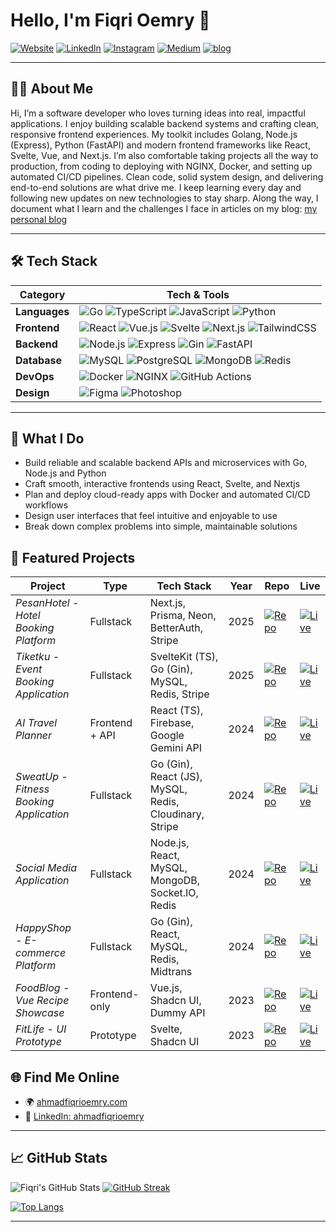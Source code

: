 # Hello, I'm Fiqri Oemry 👋

[![Website](https://img.shields.io/badge/Website-ahmadfiqrioemry.com-blue?style=flat-square&logo=google-chrome&logoColor=white)](https://ahmadfiqrioemry.com)
[![LinkedIn](https://img.shields.io/badge/LinkedIn-ahmadfiqrioemry-blue?style=flat-square&logo=linkedin&logoColor=white)](https://linkedin.com/in/ahmadfiqrioemry)
[![Instagram](https://img.shields.io/badge/Instagram-@oemryfiqri-E4405F?style=flat-square&logo=instagram&logoColor=white)](https://instagram.com/oemryfiqri)
[![Medium](https://img.shields.io/badge/Medium-@foemry-000000?style=flat-square&logo=medium&logoColor=white)](https://medium.com/@foemry)
[![blog](https://img.shields.io/badge/blog-ahmadfiqrioemry.com-blue?style=flat-square&logo=google-chrome&logoColor=green)](https://blogprogramming.ahmadfiqrioemry.com)

---

## 👨‍💻 About Me

Hi, I’m a software developer who loves turning ideas into real, impactful applications. I enjoy building scalable backend systems and crafting clean, responsive frontend experiences. My toolkit includes Golang, Node.js (Express), Python (FastAPI) and modern frontend frameworks like React, Svelte, Vue, and Next.js. I’m also comfortable taking projects all the way to production, from coding to deploying with NGINX, Docker, and setting up automated CI/CD pipelines. Clean code, solid system design, and delivering end-to-end solutions are what drive me. I keep learning every day and following new updates on new technologies to stay sharp. Along the way, I document what I learn and the challenges I face in articles on my blog: [my personal blog](https://blogprogramming.ahmadfiqrioemry.com)

---

## 🛠️ Tech Stack

| Category     | Tech & Tools |
|--------------|--------------|
| **Languages** | ![Go](https://img.shields.io/badge/Go-00ADD8?style=flat&logo=go&logoColor=white) ![TypeScript](https://img.shields.io/badge/TypeScript-3178C6?style=flat&logo=typescript&logoColor=white) ![JavaScript](https://img.shields.io/badge/JavaScript-F7DF1E?style=flat&logo=javascript&logoColor=black) ![Python](https://img.shields.io/badge/Python-3776AB?style=flat&logo=python&logoColor=white) |
| **Frontend** | ![React](https://img.shields.io/badge/React-20232a?style=flat&logo=react&logoColor=61DAFB) ![Vue.js](https://img.shields.io/badge/Vue-35495E?style=flat&logo=vue.js&logoColor=4FC08D) ![Svelte](https://img.shields.io/badge/Svelte-FF3E00?style=flat&logo=svelte&logoColor=white) ![Next.js](https://img.shields.io/badge/Next.js-000000?style=flat&logo=next.js&logoColor=white) ![TailwindCSS](https://img.shields.io/badge/TailwindCSS-38B2AC?style=flat&logo=tailwind-css&logoColor=white) |
| **Backend**  | ![Node.js](https://img.shields.io/badge/Node.js-339933?style=flat&logo=nodedotjs&logoColor=white) ![Express](https://img.shields.io/badge/Express.js-404D59?style=flat&logo=express&logoColor=white) ![Gin](https://img.shields.io/badge/Gin-Golang-00ADD8?style=flat&logo=go&logoColor=white) ![FastAPI](https://img.shields.io/badge/FastAPI-009688?style=flat&logo=fastapi&logoColor=white) |
| **Database** | ![MySQL](https://img.shields.io/badge/MySQL-005C84?style=flat&logo=mysql&logoColor=white) ![PostgreSQL](https://img.shields.io/badge/PostgreSQL-4169E1?style=flat&logo=postgresql&logoColor=white) ![MongoDB](https://img.shields.io/badge/MongoDB-47A248?style=flat&logo=mongodb&logoColor=white) ![Redis](https://img.shields.io/badge/Redis-DC382D?style=flat&logo=redis&logoColor=white) |
| **DevOps**   | ![Docker](https://img.shields.io/badge/Docker-2496ED?style=flat&logo=docker&logoColor=white) ![NGINX](https://img.shields.io/badge/Nginx-009639?style=flat&logo=nginx&logoColor=white) ![GitHub Actions](https://img.shields.io/badge/GitHub_Actions-2088FF?style=flat&logo=github-actions&logoColor=white) |
| **Design**   | ![Figma](https://img.shields.io/badge/Figma-F24E1E?style=flat&logo=figma&logoColor=white) ![Photoshop](https://img.shields.io/badge/Photoshop-31A8FF?style=flat&logo=adobe-photoshop&logoColor=white) |

---

## 🚀 What I Do

- Build reliable and scalable backend APIs and microservices with Go, Node.js and Python 
- Craft smooth, interactive frontends using React, Svelte, and Nextjs  
- Plan and deploy cloud-ready apps with Docker and automated CI/CD workflows  
- Design user interfaces that feel intuitive and enjoyable to use  
- Break down complex problems into simple, maintainable solutions  

## 💼 Featured Projects

| Project | Type | Tech Stack | Year | Repo | Live |
|---------|------|------------|------|------|------|
| *PesanHotel - Hotel Booking Platform* | Fullstack | Next.js, Prisma, Neon, BetterAuth, Stripe | 2025 | [![Repo](https://img.shields.io/badge/code-000?style=flat&logo=github&logoColor=white)](https://github.com/fiqrioemry/nextjs-prisma-hotel-booking-app) | [![Live](https://img.shields.io/badge/demo-0078D4?style=flat&logo=pinboard&logoColor=white)](https://pesanhotel.showcasepreview.my.id) |
| *Tiketku - Event Booking Application* | Fullstack | SvelteKit (TS), Go (Gin), MySQL, Redis, Stripe | 2025 | [![Repo](https://img.shields.io/badge/code-000?style=flat&logo=github&logoColor=white)](https://github.com/fiqrioemry/event-ticketing-system-application) | [![Live](https://img.shields.io/badge/demo-0078D4?style=flat&logo=pinboard&logoColor=white)](https://tiketku.ahmadfiqrioemry.com) |
| *AI Travel Planner* | Frontend + API | React (TS), Firebase, Google Gemini API | 2024 | [![Repo](https://img.shields.io/badge/code-000?style=flat&logo=github&logoColor=white)](https://github.com/fiqrioemry/ai-travel-planner-application)| [![Live](https://img.shields.io/badge/demo-0078D4?style=flat&logo=pinboard&logoColor=white)](https://aitravelplanner.ahmadfiqrioemry.com) |
| *SweatUp - Fitness Booking Application* | Fullstack | Go (Gin), React (JS), MySQL, Redis, Cloudinary, Stripe | 2024 | [![Repo](https://img.shields.io/badge/code-000?style=flat&logo=github&logoColor=white)](https://github.com/fiqrioemry/fullstack-fitness-booking-application) | [![Live](https://img.shields.io/badge/demo-0078D4?style=flat&logo=pinboard&logoColor=white)](https://sweatup.ahmadfiqrioemry.com) |
| *Social Media Application* | Fullstack | Node.js, React, MySQL, MongoDB, Socket.IO, Redis | 2024 | [![Repo](https://img.shields.io/badge/code-000?style=flat&logo=github&logoColor=white)](https://github.com/fiqrioemry/fullstack-social-media-application)| [![Live](https://img.shields.io/badge/demo-0078D4?style=flat&logo=pinboard&logoColor=white)](https://socialmedia.ahmadfiqrioemry.com) |
| *HappyShop - E-commerce Platform* | Fullstack | Go (Gin), React, MySQL, Redis, Midtrans | 2024 | [![Repo](https://img.shields.io/badge/code-000?style=flat&logo=github&logoColor=white)](https://github.com/fiqrioemry/fullstack-ecommerce-application) | [![Live](https://img.shields.io/badge/demo-0078D4?style=flat&logo=pinboard&logoColor=white)](https://happyshop.ahmadfiqrioemry.com) |
| *FoodBlog - Vue Recipe Showcase* | Frontend-only | Vue.js, Shadcn UI, Dummy API | 2023 | [![Repo](https://img.shields.io/badge/code-000?style=flat&logo=github&logoColor=white)](https://github.com/fiqrioemry/vue-food-blog-web-application)| [![Live](https://img.shields.io/badge/demo-0078D4?style=flat&logo=pinboard&logoColor=white)](https://foodblog.ahmadfiqrioemry.com) |
| *FitLife - UI Prototype* | Prototype | Svelte, Shadcn UI | 2023 | [![Repo](https://img.shields.io/badge/code-000?style=flat&logo=github&logoColor=white)](https://github.com/fiqrioemry/svelte-fitness-landing-page)| [![Live](https://img.shields.io/badge/demo-0078D4?style=flat&logo=pinboard&logoColor=white)](https://fitlife.ahmadfiqrioemry.com) |


## 🌐 Find Me Online

- 🌍 [ahmadfiqrioemry.com](https://ahmadfiqrioemry.com)  
- 💼 [LinkedIn: ahmadfiqrioemry](https://linkedin.com/in/ahmadfiqrioemry)
  
---

## 📈 GitHub Stats

![Fiqri's GitHub Stats](https://github-readme-stats.vercel.app/api?username=fiqrioemry&show_icons=true&theme=radical) [![GitHub Streak](https://streak-stats.demolab.com/?user=DenverCoder1)](https://git.io/streak-stats)


[![Top Langs](https://github-readme-stats.vercel.app/api/top-langs/?username=fiqrioemry&layout=compact&theme=radical)](https://github-readme-stats.vercel.app/api/top-langs/?username=fiqrioemry&layout=compact&theme=radical)


---

<!-- Let's connect and build something amazing! -->
